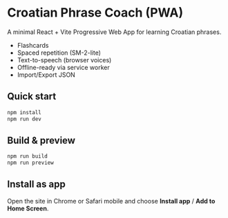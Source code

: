 # Croatian Phrase Coach (PWA)

A minimal React + Vite Progressive Web App for learning Croatian phrases.
- Flashcards
- Spaced repetition (SM-2-lite)
- Text-to-speech (browser voices)
- Offline-ready via service worker
- Import/Export JSON

## Quick start
```bash
npm install
npm run dev
```

## Build & preview
```bash
npm run build
npm run preview
```

## Install as app
Open the site in Chrome or Safari mobile and choose **Install app** / **Add to Home Screen**.

